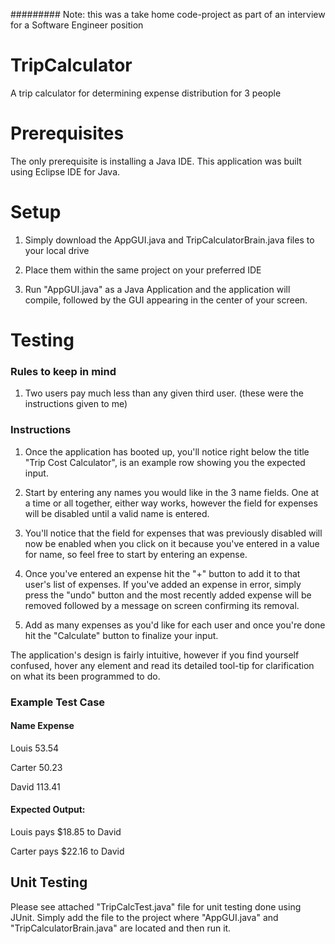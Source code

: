 ######### Note: this was a take home code-project as part of an interview for a Software Engineer position

# TripCalculator
A trip calculator for determining expense distribution for 3 people

# Prerequisites
The only prerequisite is installing a Java IDE.
This application was built using Eclipse IDE for Java.

# Setup

1. Simply download the AppGUI.java and TripCalculatorBrain.java files to your local drive

2. Place them within the same project on your preferred IDE

3. Run "AppGUI.java" as a Java Application and the application will compile, followed by the GUI appearing in the center of your screen.

# Testing

### Rules to keep in mind
1. Two users pay much less than any given third user. (these were the instructions given to me)

### Instructions

1. Once the application has booted up, you'll notice right below the title "Trip Cost Calculator", is an example row showing you the expected input.

2. Start by entering any names you would like in the 3 name fields. One at a time or all together, either way works, however the field for expenses will be disabled until a valid name is entered.

3. You'll notice that the field for expenses that was previously disabled will now be enabled when you click on it because you've entered in a value for name, so feel free to start by entering an expense.

4. Once you've entered an expense hit the "+" button to add it to that user's list of expenses. If you've added an expense in error, simply press the "undo" button and the most recently added expense will be removed followed by a message on screen confirming its removal.

5. Add as many expenses as you'd like for each user and once you're done hit the "Calculate" button to finalize your input. 

The application's design is fairly intuitive, however if you find yourself confused, hover any element and read its detailed tool-tip for clarification on what its been programmed to do.

### Example Test Case

#### Name      Expense


Louis       53.54

Carter      50.23

David       113.41

#### Expected Output:

Louis pays $18.85 to David

Carter pays $22.16 to David


## Unit Testing

Please see attached "TripCalcTest.java" file for unit testing done using JUnit. Simply add the file to the project where "AppGUI.java" and "TripCalculatorBrain.java" are located and then run it.

